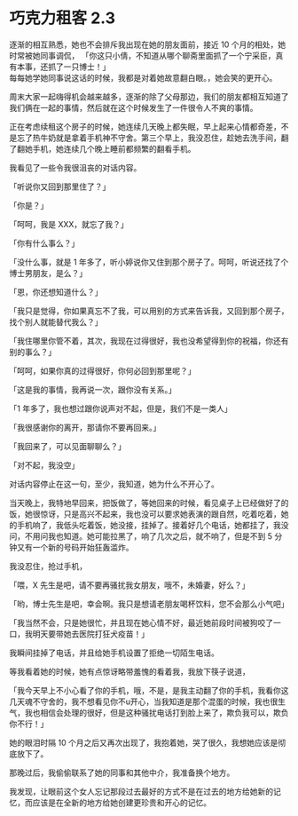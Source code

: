 
# 巧克力租客 2.3

逐渐的相互熟悉，她也不会排斥我出现在她的朋友面前，接近 10 个月的相处，她时常被她同事调侃，
「你这只小倩，不知道从哪个聊斋里面抓了一个宁采臣，真有本事，还抓了一只博士！」  
每每她学她同事说这话的时候，我都是对着她故意翻白眼。，她会笑的更开心。

周末大家一起嗨得机会越来越多，逐渐的除了父母那边，我们的朋友都相互知道了我们俩在一起的事情，然后就在这个时候发生了一件很令人不爽的事情。


正在考虑续租这个房子的时候，她连续几天晚上都失眠，早上起来心情都奇差，不是忘了热牛奶就是拿着手机神不守舍。第三个早上，我没忍住，趁她去洗手间，翻了翻她手机，她连续几个晚上睡前都频繁的翻看手机。

我看见了一些令我很沮丧的对话内容。

「听说你又回到那里住了？」

「你是？」

「呵呵，我是 XXX，就忘了我？」

「你有什么事么？」

「没什么事，就是 1 年多了，听小婷说你又住到那个房子了。呵呵，听说还找了个博士男朋友，是么？」

「恩，你还想知道什么？」

「我只是觉得，你如果真忘不了我，可以用别的方式来告诉我，又回到那个房子，找个别人就能替代我么？」

「我住哪里你管不着，其次，我现在过得很好，我也没希望得到你的祝福，你还有别的事么？」

「呵呵，如果你真的过得很好，你何必回到那里呢？」

「这是我的事情，我再说一次，跟你没有关系。」

「1 年多了，我也想过跟你说声对不起，但是，我们不是一类人」

「我很感谢你的离开，那请你不要再回来。」

「我回来了，可以见面聊聊么？」

「对不起，我没空」

对话内容停止在这一句，至少，我知道，她为什么不开心了。

当天晚上，我特地早回来，把饭做了，等她回来的时候，看见桌子上已经做好了的饭，她很惊讶，只是高兴不起来，我也没可以要求她表演的跟自然，吃着吃着，她的手机响了，我低头吃着饭，她没接，挂掉了。接着好几个电话，她都挂了，我没问，不用问我也知道。她可能拉黑了，响了几次之后，就不响了，但是不到 5 分钟又有一个新的号码开始狂轰滥炸。

我没忍住，抢过手机，

「喂，X 先生是吧，请不要再骚扰我女朋友，哦不，未婚妻，好么？」

「哟，博士先生是吧，幸会啊。我只是想请老朋友喝杯饮料，您不会那么小气吧」

「我当然不会，只是她很忙，并且现在她心情不好，最近她前段时间被狗咬了一口，我明天要带她去医院打狂犬疫苗！」

我瞬间挂掉了电话，并且给她手机设置了拒绝一切陌生电话。

等我看着她的时候，她有点惊讶略带羞愧的看着我，我放下筷子说道，

「我今天早上不小心看了你的手机，哦，不是，是我主动翻了你的手机，我看你这几天魂不守舍的，我不想看见你不u开心，当我知道是那个混蛋的时候，我也很生气，我也相信会处理的很好，但是这种骚扰电话打到脸上来了，欺负我可以，欺负你不行！」

她的眼泪时隔 10 个月之后又再次出现了，我抱着她，哭了很久，我想她应该是彻底放下了。

那晚过后，我偷偷联系了她的同事和其他中介，我准备换个地方。

我发现，让眼前这个女人忘记那段过去最好的方式不是在过去的地方给她新的记忆，而应该是在全新的地方给她创建更珍贵和开心的记忆。

     
                